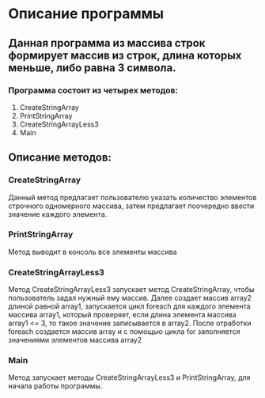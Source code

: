 #  Описание программы #
## Данная программа из массива строк формирует массив из строк, длина которых меньше, либо равна 3 символа. ###



### Программа состоит из четырех методов: ###
1. CreateStringArray
2. PrintStringArray
3. CreateStringArrayLess3
4. Main

## Описание методов: ##

### CreateStringArray ###
Данный метод предлагает пользователю указать количество элементов строчного одномерного массива, затем предлагает поочередно ввести значение каждого элемента.

### PrintStringArray ###
Метод выводит в консоль все элементы массива

### CreateStringArrayLess3 ###
Метод CreateStringArrayLess3 запускает метод CreateStringArray, чтобы пользователь задал нужный ему массив. Далее создает массив array2 длиной равной array1, запускается цикл foreach для каждого элемента массива array1, который проверяет, если длина элемента массива array1 <= 3, то такое значение записывается в array2. После отработки foreach создается массив array и с помощью цикла for заполняется значениями элементов массива array2 


### Main ###
Метод запускает методы CreateStringArrayLess3 и PrintStringArray, для начала работы программы.




